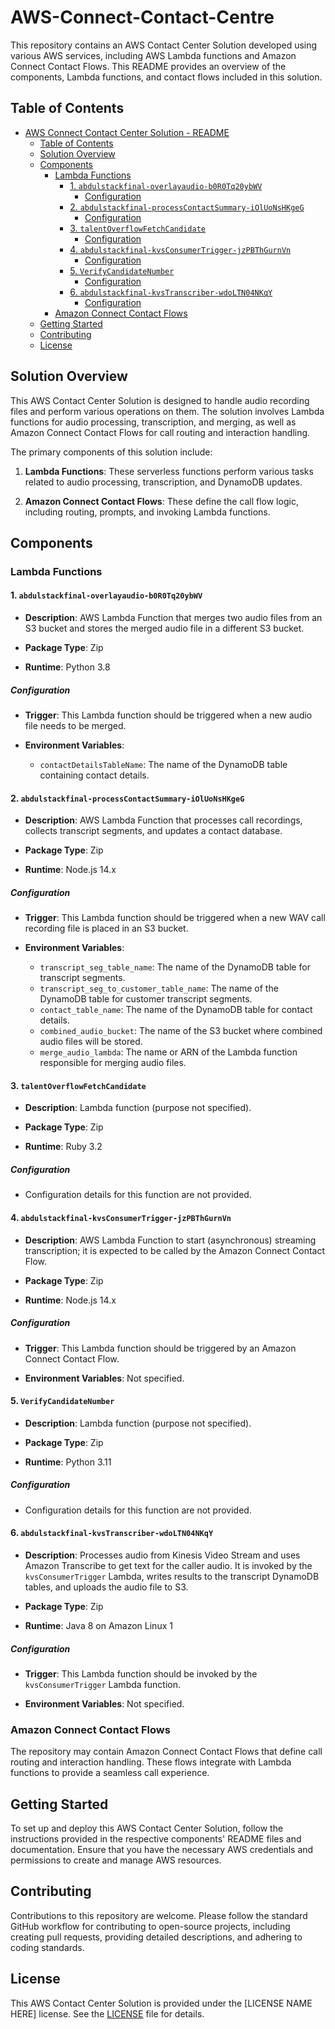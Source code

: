 # AWS-Connect-Contact-Centre

This repository contains an AWS Contact Center Solution developed using various AWS services, including AWS Lambda functions and Amazon Connect Contact Flows. This README provides an overview of the components, Lambda functions, and contact flows included in this solution.

## Table of Contents

- [AWS Connect Contact Center Solution - README](#aws-connect-contact-center-solution---readme)
  - [Table of Contents](#table-of-contents)
  - [Solution Overview](#solution-overview)
  - [Components](#components)
    - [Lambda Functions](#lambda-functions)
      - [1. `abdulstackfinal-overlayaudio-b0R0Tq20ybWV`](#1-abdulstackfinal-overlayaudio-b0r0tq20ybWv)
        - [Configuration](#configuration)
      - [2. `abdulstackfinal-processContactSummary-iOlUoNsHKgeG`](#2-abdulstackfinal-processcontactsummary-ioluoNSHKgeG)
        - [Configuration](#configuration-1)
      - [3. `talentOverflowFetchCandidate`](#3-talentoverflowfetchcandidate)
        - [Configuration](#configuration-2)
      - [4. `abdulstackfinal-kvsConsumerTrigger-jzPBThGurnVn`](#4-abdulstackfinal-kvsconsumertrigger-jzpBThGurnVn)
        - [Configuration](#configuration-3)
      - [5. `VerifyCandidateNumber`](#5-verifycandidatenumber)
        - [Configuration](#configuration-4)
      - [6. `abdulstackfinal-kvsTranscriber-wdoLTN04NKqY`](#6-abdulstackfinal-kvstranscriber-wdoltn04nkqy)
        - [Configuration](#configuration-5)
    - [Amazon Connect Contact Flows](#amazon-connect-contact-flows)
  - [Getting Started](#getting-started)
  - [Contributing](#contributing)
  - [License](#license)

## Solution Overview

This AWS Contact Center Solution is designed to handle audio recording files and perform various operations on them. The solution involves Lambda functions for audio processing, transcription, and merging, as well as Amazon Connect Contact Flows for call routing and interaction handling.

The primary components of this solution include:

1. **Lambda Functions**: These serverless functions perform various tasks related to audio processing, transcription, and DynamoDB updates.

2. **Amazon Connect Contact Flows**: These define the call flow logic, including routing, prompts, and invoking Lambda functions.

## Components

### Lambda Functions

#### 1. `abdulstackfinal-overlayaudio-b0R0Tq20ybWV`

- **Description**: AWS Lambda Function that merges two audio files from an S3 bucket and stores the merged audio file in a different S3 bucket.

- **Package Type**: Zip

- **Runtime**: Python 3.8

##### Configuration

- **Trigger**: This Lambda function should be triggered when a new audio file needs to be merged.

- **Environment Variables**:
  - `contactDetailsTableName`: The name of the DynamoDB table containing contact details.

#### 2. `abdulstackfinal-processContactSummary-iOlUoNsHKgeG`

- **Description**: AWS Lambda Function that processes call recordings, collects transcript segments, and updates a contact database.

- **Package Type**: Zip

- **Runtime**: Node.js 14.x

##### Configuration

- **Trigger**: This Lambda function should be triggered when a new WAV call recording file is placed in an S3 bucket.

- **Environment Variables**:
  - `transcript_seg_table_name`: The name of the DynamoDB table for transcript segments.
  - `transcript_seg_to_customer_table_name`: The name of the DynamoDB table for customer transcript segments.
  - `contact_table_name`: The name of the DynamoDB table for contact details.
  - `combined_audio_bucket`: The name of the S3 bucket where combined audio files will be stored.
  - `merge_audio_lambda`: The name or ARN of the Lambda function responsible for merging audio files.

#### 3. `talentOverflowFetchCandidate`

- **Description**: Lambda function (purpose not specified).

- **Package Type**: Zip

- **Runtime**: Ruby 3.2

##### Configuration

- Configuration details for this function are not provided.

#### 4. `abdulstackfinal-kvsConsumerTrigger-jzPBThGurnVn`

- **Description**: AWS Lambda Function to start (asynchronous) streaming transcription; it is expected to be called by the Amazon Connect Contact Flow.

- **Package Type**: Zip

- **Runtime**: Node.js 14.x

##### Configuration

- **Trigger**: This Lambda function should be triggered by an Amazon Connect Contact Flow.

- **Environment Variables**: Not specified.

#### 5. `VerifyCandidateNumber`

- **Description**: Lambda function (purpose not specified).

- **Package Type**: Zip

- **Runtime**: Python 3.11

##### Configuration

- Configuration details for this function are not provided.

#### 6. `abdulstackfinal-kvsTranscriber-wdoLTN04NKqY`

- **Description**: Processes audio from Kinesis Video Stream and uses Amazon Transcribe to get text for the caller audio. It is invoked by the `kvsConsumerTrigger` Lambda, writes results to the transcript DynamoDB tables, and uploads the audio file to S3.

- **Package Type**: Zip

- **Runtime**: Java 8 on Amazon Linux 1

##### Configuration

- **Trigger**: This Lambda function should be invoked by the `kvsConsumerTrigger` Lambda function.

- **Environment Variables**: Not specified.

### Amazon Connect Contact Flows

The repository may contain Amazon Connect Contact Flows that define call routing and interaction handling. These flows integrate with Lambda functions to provide a seamless call experience.

## Getting Started

To set up and deploy this AWS Contact Center Solution, follow the instructions provided in the respective components' README files and documentation. Ensure that you have the necessary AWS credentials and permissions to create and manage AWS resources.

## Contributing

Contributions to this repository are welcome. Please follow the standard GitHub workflow for contributing to open-source projects, including creating pull requests, providing detailed descriptions, and adhering to coding standards.

## License

This AWS Contact Center Solution is provided under the [LICENSE NAME HERE] license. See the [LICENSE](LICENSE) file for details.
